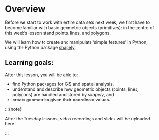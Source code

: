 # Overview

Before we start to work with entire data sets next week, we first have to become
familiar with basic geometric objects (primitives): in the centre of this week’s
lesson stand points, lines, and polygons.

We will learn how to create and manipulate ‘simple features’ in Python, using
the Python package [shapely](https://shapely.readthedocs.io/).


## Learning goals:

After this lesson, you will be able to:
- find Python packages for GIS and spatial analysis,
- understand and describe how geometric objects (points, lines, polygons) are
  handled and stored by *shapely*, and
- create geometries given their coordinate values.


:::{note}

After the Tuesday lessons, video recordings and slides will be uploaded here.

:::
